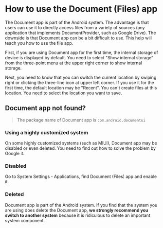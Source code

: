 # How to use the Document (Files) app

The Document app is part of the Android system. The advantage is that users can use it to directly access files from a variety of sources (any application that implements DocumentProvider, such as Google Drive).
The downside is that Document app can be a bit difficult to use. This help will teach you how to use the file app.

First, if you are using Document app for the first time, the internal storage of device is displayed by default.
You need to select "Show internal storage" from the three-point menu at the upper right corner to show internal storage.

Next, you need to know that you can switch the current location by swiping right or clicking the three-line icon at upper left corner. If you use it for the first time, the default location may be "Recent". You can't create files at this location. You need to select the location you want to save.

## Document app not found?

> The package name of Document app is `com.android.documentui`

### Using a highly customized system

On some highly customized systems (such as MIUI), Document app may be disabled or even deleted.
You need to find out how to solve the problem by Google it.

### Disabled

Go to System Settings - Applications, find Document (Files) app and enable it.

### Deleted

Document app is part of the Android system.
If you find that the system you are using does delete the Document app, **we strongly recommend you switch to another system** because it is ridiculous to delete an important system component.